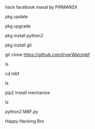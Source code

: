 hack facebook masal by PIRMANSX

pkg update


pkg upgrade


pkg install python2


pkg install git

git clone https://github.com/IrverWan/mbf


ls


cd mbf


ls


pip2 install mechanize


ls


python2 MBF.py


Happy Hacking Bro
